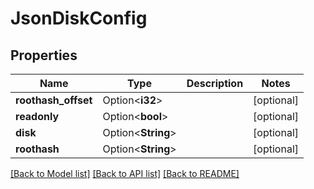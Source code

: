# JsonDiskConfig

## Properties

Name | Type | Description | Notes
------------ | ------------- | ------------- | -------------
**roothash_offset** | Option<**i32**> |  | [optional]
**readonly** | Option<**bool**> |  | [optional]
**disk** | Option<**String**> |  | [optional]
**roothash** | Option<**String**> |  | [optional]

[[Back to Model list]](../README.md#documentation-for-models) [[Back to API list]](../README.md#documentation-for-api-endpoints) [[Back to README]](../README.md)


